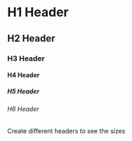 # H1 Header
## H2 Header
### H3 Header
#### H4 Header
##### H5 Header
###### H6 Header
Create different headers to see the sizes
